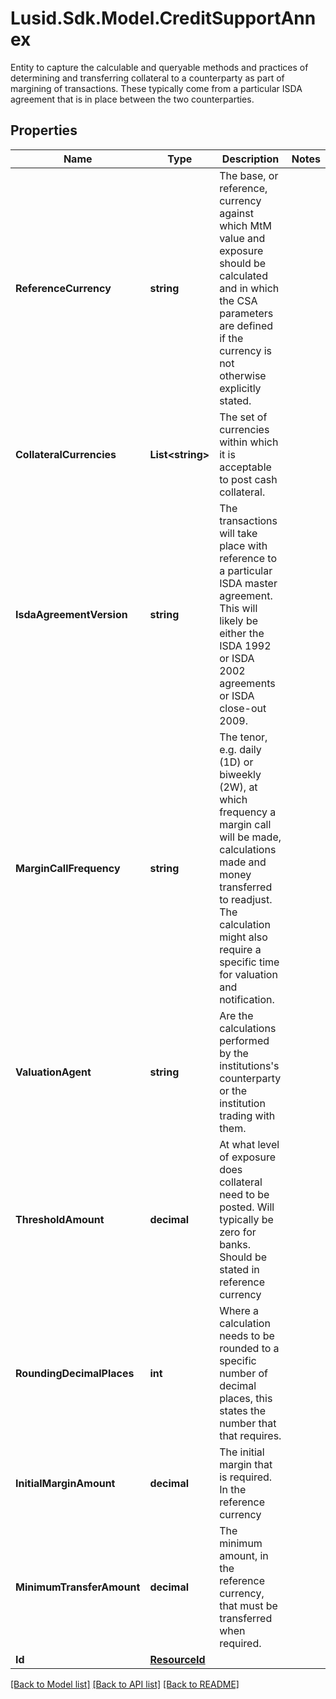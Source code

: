 # Lusid.Sdk.Model.CreditSupportAnnex
Entity to capture the calculable and queryable methods and practices of determining and transferring collateral  to a counterparty as part of margining of transactions. These typically come from a particular ISDA agreement  that is in place between the two counterparties.

## Properties

Name | Type | Description | Notes
------------ | ------------- | ------------- | -------------
**ReferenceCurrency** | **string** | The base, or reference, currency against which MtM value and exposure should be calculated  and in which the CSA parameters are defined if the currency is not otherwise explicitly stated. | 
**CollateralCurrencies** | **List&lt;string&gt;** | The set of currencies within which it is acceptable to post cash collateral. | 
**IsdaAgreementVersion** | **string** | The transactions will take place with reference to a particular ISDA master agreement. This  will likely be either the ISDA 1992 or ISDA 2002 agreements or ISDA close-out 2009. | 
**MarginCallFrequency** | **string** | The tenor, e.g. daily (1D) or biweekly (2W), at which frequency a margin call will be made, calculations  made and money transferred to readjust. The calculation might also require a specific time for valuation and notification. | 
**ValuationAgent** | **string** | Are the calculations performed by the institutions&#39;s counterparty or the institution trading with them. | 
**ThresholdAmount** | **decimal** | At what level of exposure does collateral need to be posted. Will typically be zero for banks.  Should be stated in reference currency | 
**RoundingDecimalPlaces** | **int** | Where a calculation needs to be rounded to a specific number of decimal places,  this states the number that that requires. | 
**InitialMarginAmount** | **decimal** | The initial margin that is required. In the reference currency | 
**MinimumTransferAmount** | **decimal** | The minimum amount, in the reference currency, that must be transferred when required. | 
**Id** | [**ResourceId**](ResourceId.md) |  | 

[[Back to Model list]](../README.md#documentation-for-models) [[Back to API list]](../README.md#documentation-for-api-endpoints) [[Back to README]](../README.md)

